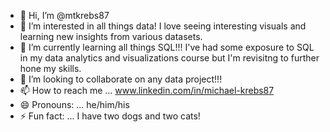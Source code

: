 - 👋 Hi, I’m @mtkrebs87
- 👀 I’m interested in all things data! I love seeing interesting visuals and learning new insights from various datasets.
- 🌱 I’m currently learning all things SQL!!! I've had some exposure to SQL in my data analytics and visualizations course but I'm revisitng to further hone my skills.
- 💞️ I’m looking to collaborate on any data project!!!
- 📫 How to reach me ... www.linkedin.com/in/michael-krebs87
- 😄 Pronouns: ... he/him/his
- ⚡ Fun fact: ... I have two dogs and two cats!

<!---
mtkrebs87/mtkrebs87 is a ✨ special ✨ repository because its `README.md` (this file) appears on your GitHub profile.
You can click the Preview link to take a look at your changes.
--->
